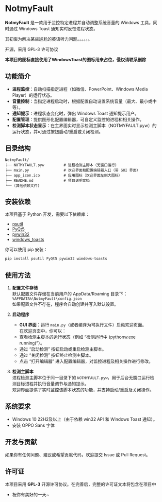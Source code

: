 

# NotmyFault

**NotmyFault** 是一款用于监控特定进程并自动调整系统音量的 Windows 工具，同时通过 Windows Toast 通知实时反馈进程状态。 

其初衷为解决某些尴尬的英语听力问题。。。。。。

开源，采用 GPL-3 许可协议

**本项目的图标直接使用了WindowsToast的图标用来占位，侵权请联系删除**

## 功能简介

- **进程监控**：自动扫描指定进程（如微信、PowerPoint、Windows Media Player）的运行状态。
- **音量控制**：当指定进程启动时，根据配置自动设置系统音量（最大、最小或中等）。
- **通知提示**：进程状态变化时，弹出 Windows Toast 通知提示用户。
- **配置管理**：提供图形化配置编辑器，可自定义监控的进程和相关操作。
- **检测脚本状态显示**：在主界面实时显示检测主脚本（NOTMYFAULT.pyw）的运行状态，并可通过按钮启动/重启或关闭检测。

## 目录结构

```
NotmyFault/
├── NOTMYFAULT.pyw         # 进程检测主脚本（无窗口运行）
├── main.py                # 欢迎界面和配置编辑器入口（带 GUI 界面）
├── app_icon.ico           # 应用图标（欢迎界面左侧大图标）
├── README.md              # 项目说明文档
└── (其他依赖文件)
```

## 安装依赖

本项目基于 Python 开发，需要以下依赖库：

- [psutil](https://pypi.org/project/psutil/)
- [PyQt5](https://pypi.org/project/PyQt5/)
- [pywin32](https://pypi.org/project/pywin32/)
- [windows_toasts](https://pypi.org/project/windows-toasts/)

你可以使用 pip 安装：

```bash
pip install psutil PyQt5 pywin32 windows-toasts
```

## 使用方法

1. **配置文件存储**  
   默认配置文件存储在当前用户的 AppData/Roaming 目录下：  
   `%APPDATA%\NotmyFault\config.json`  
   如果配置文件不存在，程序会自动创建并写入默认设置。

2. **启动程序**  
   - **GUI 界面**：运行 `main.py`（或者编译为可执行文件）启动欢迎页面。  
     在欢迎页面中，你可以：
   - 查看检测主脚本的运行状态（例如 “检测运行中 (pythonw.exe running)”）。
   - 通过 “启动检测” 按钮启动或重启检测主脚本。
   - 通过 “关闭检测” 按钮终止检测主脚本。
   - 点击 “打开编辑器” 进入配置编辑器，对监控进程及相关操作进行修改。

3. **检测主脚本**  
   进程检测主脚本位于同一目录下的 `NOTMYFAULT.pyw`，用于后台无窗口运行检测目标进程并执行音量调节与通知提示。  
   欢迎界面提供了实时监控该脚本状态的功能，并支持启动/重启及关闭操作。

## 系统要求

- Windows 10 22H2及以上（由于依赖 win32 API 和 Windows Toast 通知）。
- 安装 OPPO Sans 字体

## 开发与贡献

如果你有任何问题、建议或希望贡献代码，欢迎提交 Issue 或 Pull Request。

## 许可证

本项目采用 **GPL-3** 开源许可协议。在完善后，完整的许可证文本将包含在项目中

* 祝你有美好的一天~ 
